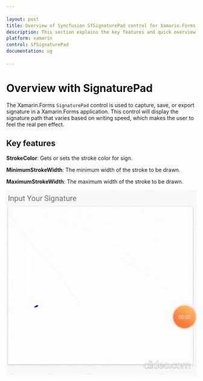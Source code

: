 ```yaml
---

layout: post
title: Overview of Syncfusion SfSignaturePad control for Xamarin.Forms
description: This section explains the key features and quick overview about Syncfusion `SfSignaturePad` control for Xamarin.Forms
platform: xamarin
control: SfSignaturePad
documentation: ug

---
```


# Overview with SignaturePad

The Xamarin.Forms `SignaturePad` control is used to capture, save, or export signature in a Xamarin.Forms application. This control will display the signature path that varies based on writing speed, which makes the user to feel the real pen effect.

## Key features

**StrokeColor**: Gets or sets the stroke color for sign.

**MinimumStrokeWidth**: The minimum width of the stroke to be drawn.

**MaximumStrokeWidth**: The maximum width of the stroke to be drawn.

![SignaturePad Overview](images/overview.gif)
